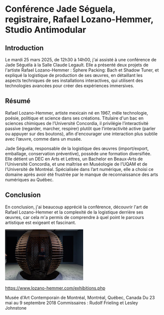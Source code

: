 # Conférence Jade Séguela, registraire, Rafael Lozano-Hemmer, Studio Antimodular #
## Introduction ##
Le mardi 25 mars 2025, de 12h30 à 14h00, j'ai assisté à une conférence de Jade Séguéla à la Salle Claude Legault. Elle a présenté deux projets de l'artiste Rafael Lozano-Hemmer : Sphere Packing: Bach et Shadow Tuner, et expliqué la logistique de production de ses œuvres, en détaillant les aspects techniques de ses installations interactives, qui utilisent des technologies avancées pour créer des expériences immersives.

## Résumé ##

Rafael Lozano-Hemmer, artiste mexicain né en 1967, mêle technologie, poésie, politique et science dans ses créations. Titulaire d'un bac en sciences chimiques de l’Université Concordia, il privilégie l’interactivité passive (regarder, marcher, respirer) plutôt que l’interactivité active (parler ou appuyer sur des boutons), afin d'encourager une interaction plus subtile avec l’œuvre, comme dans un musée.

Jade Séguéla, responsable de la logistique des œuvres (import/export, emballage, conservation préventive), possède une formation diversifiée. Elle détient un DEC en Arts et Lettres, un Bachelor en Beaux-Arts de l’Université Concordia, et une maîtrise en Muséologie de l’UQAM et de l’Université de Montréal. Spécialisée dans l’art numérique, elle a choisi ce domaine après avoir été frustrée par le manque de reconnaissance des arts numériques au Québec.

## Conclusion ##
En conclusion, j'ai beaucoup apprécié la conférence, découvrir l'art de Rafael Lozano-Hemmer et la complexité de la logistique derrière ses œuvres, car cela m'a permis de comprendre à quel point le parcours artistique est exigeant et fascinant.


![Image](media/unstable_presence_montreal.jpg) 

https://www.lozano-hemmer.com/exhibitions.php

Musée d'Art Contemporain de Montréal, Montréal, Québec, Canada
Du 23 mai au 9 septembre 2018
Commissaires : Rudolf Frieling et Lesley Johnstone
